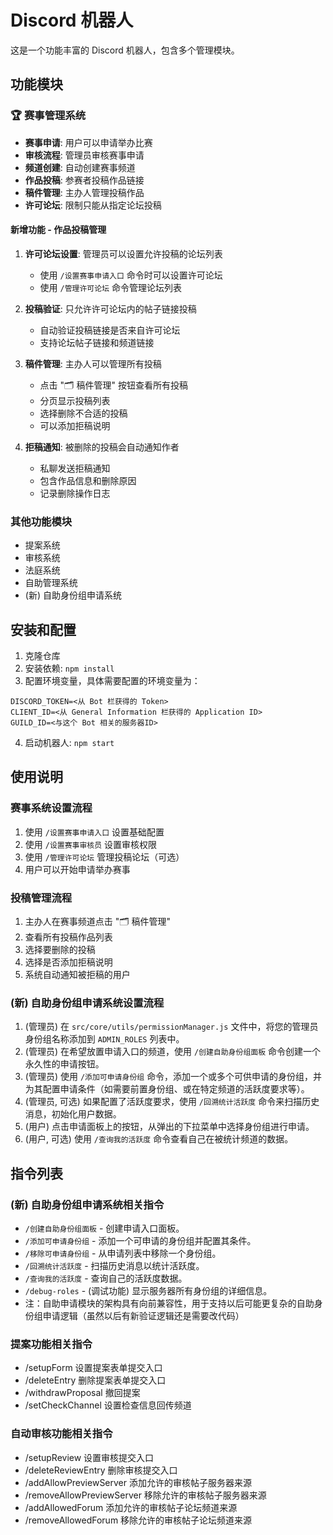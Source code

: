 # Discord 机器人

这是一个功能丰富的 Discord 机器人，包含多个管理模块。

## 功能模块

### 🏆 赛事管理系统
- **赛事申请**: 用户可以申请举办比赛
- **审核流程**: 管理员审核赛事申请
- **频道创建**: 自动创建赛事频道
- **作品投稿**: 参赛者投稿作品链接
- **稿件管理**: 主办人管理投稿作品
- **许可论坛**: 限制只能从指定论坛投稿

#### 新增功能 - 作品投稿管理
1. **许可论坛设置**: 管理员可以设置允许投稿的论坛列表
   - 使用 `/设置赛事申请入口` 命令时可以设置许可论坛
   - 使用 `/管理许可论坛` 命令管理论坛列表
   
2. **投稿验证**: 只允许许可论坛内的帖子链接投稿
   - 自动验证投稿链接是否来自许可论坛
   - 支持论坛帖子链接和频道链接
   
3. **稿件管理**: 主办人可以管理所有投稿
   - 点击 "🗂️ 稿件管理" 按钮查看所有投稿
   - 分页显示投稿列表
   - 选择删除不合适的投稿
   - 可以添加拒稿说明
   
4. **拒稿通知**: 被删除的投稿会自动通知作者
   - 私聊发送拒稿通知
   - 包含作品信息和删除原因
   - 记录删除操作日志

### 其他功能模块
- 提案系统
- 审核系统  
- 法庭系统
- 自助管理系统
- (新) 自助身份组申请系统

## 安装和配置

1. 克隆仓库
2. 安装依赖: `npm install`
3. 配置环境变量，具体需要配置的环境变量为：
```
DISCORD_TOKEN=<从 Bot 栏获得的 Token>
CLIENT_ID=<从 General Information 栏获得的 Application ID>
GUILD_ID=<与这个 Bot 相关的服务器ID>
```
4. 启动机器人: `npm start`

## 使用说明

### 赛事系统设置流程
1. 使用 `/设置赛事申请入口` 设置基础配置
2. 使用 `/设置赛事审核员` 设置审核权限
3. 使用 `/管理许可论坛` 管理投稿论坛（可选）
4. 用户可以开始申请举办赛事

### 投稿管理流程
1. 主办人在赛事频道点击 "🗂️ 稿件管理"
2. 查看所有投稿作品列表
3. 选择要删除的投稿
4. 选择是否添加拒稿说明
5. 系统自动通知被拒稿的用户

### (新) 自助身份组申请系统设置流程
1.  (管理员) 在 `src/core/utils/permissionManager.js` 文件中，将您的管理员身份组名称添加到 `ADMIN_ROLES` 列表中。
2.  (管理员) 在希望放置申请入口的频道，使用 `/创建自助身份组面板` 命令创建一个永久性的申请按钮。
3.  (管理员) 使用 `/添加可申请身份组` 命令，添加一个或多个可供申请的身份组，并为其配置申请条件（如需要前置身份组、或在特定频道的活跃度要求等）。
4.  (管理员, 可选) 如果配置了活跃度要求，使用 `/回溯统计活跃度` 命令来扫描历史消息，初始化用户数据。
5.  (用户) 点击申请面板上的按钮，从弹出的下拉菜单中选择身份组进行申请。
6.  (用户, 可选) 使用 `/查询我的活跃度` 命令查看自己在被统计频道的数据。

## 指令列表

### (新) 自助身份组申请系统相关指令
- `/创建自助身份组面板` - 创建申请入口面板。
- `/添加可申请身份组` - 添加一个可申请的身份组并配置其条件。
- `/移除可申请身份组` - 从申请列表中移除一个身份组。
- `/回溯统计活跃度` - 扫描历史消息以统计活跃度。
- `/查询我的活跃度` - 查询自己的活跃度数据。
- `/debug-roles` - (调试功能) 显示服务器所有身份组的详细信息。
- 注：自助申请模块的架构具有向前兼容性，用于支持以后可能更复杂的自助身份组申请逻辑（虽然以后有新验证逻辑还是需要改代码）

### 提案功能相关指令

- /setupForm 设置提案表单提交入口
- /deleteEntry 删除提案表单提交入口
- /withdrawProposal 撤回提案
- /setCheckChannel 设置检查信息回传频道

### 自动审核功能相关指令

- /setupReview 设置审核提交入口
- /deleteReviewEntry 删除审核提交入口
- /addAllowPreviewServer 添加允许的审核帖子服务器来源
- /removeAllowPreviewServer 移除允许的审核帖子服务器来源
- /addAllowedForum 添加允许的审核帖子论坛频道来源
- /removeAllowedForum 移除允许的审核帖子论坛频道来源
